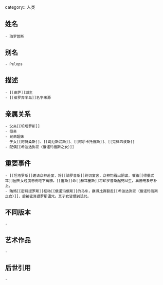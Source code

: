 category:: 人类
## 姓名
	- 珀罗普斯
## 别名
	- Pelops
## 描述
	- [[皮萨]]城主
	- [[伯罗奔半岛]]名字来源
## 亲属关系
	- 父亲[[坦塔罗斯]]
	- 母亲
	- 兄弟姐妹
	- 子女[[阿特柔斯]]、[[堤厄斯忒斯]]、[[阿尔卡托俄斯]]、[[克律西波斯]]
	- 配偶[[希波达弥亚（俄诺玛俄斯之女）]]
## 重要事件
	- [[坦塔罗斯]]邀请众神赴宴，将[[珀罗普斯]]剁切宴客，众神均看出阴谋，唯独[[得墨忒耳]]因失女过度悲伤吃下肩膀。[[宙斯]]命[[赫耳墨斯]]将珀罗普斯起死回生，肩膀用象牙补上。
	- 贿赂[[密耳提罗斯]]松动[[俄诺玛俄斯]]的马车，赢得比赛娶走[[希波达弥亚（俄诺玛俄斯之女）]]，后被密耳提罗斯诅咒。其子女皆受到诅咒。
## 不同版本
	-
## 艺术作品
	-
## 后世引用
	-
